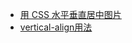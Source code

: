 * [用 CSS 水平垂直居中图片](https://chinese.freecodecamp.org/news/how-to-center-an-image-in-css/)
* [vertical-align用法](https://developer.mozilla.org/zh-CN/docs/Web/CSS/vertical-align)

